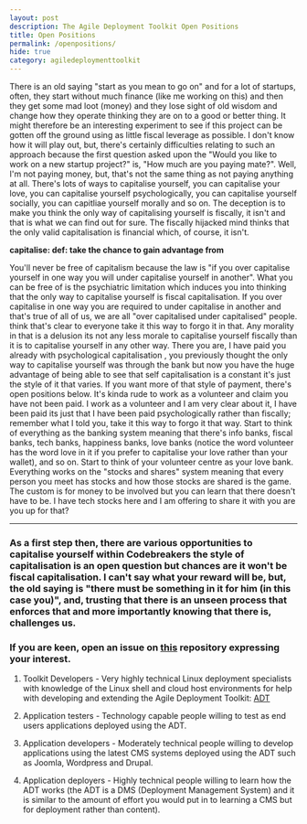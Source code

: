```yaml
---
layout: post
description: The Agile Deployment Toolkit Open Positions
title: Open Positions
permalink: /openpositions/
hide: true
category: agiledeploymenttoolkit
---
```


There is an old saying "start as you mean to go on" and for a lot of startups, often, they start without much finance (like me working on this) and then they get some mad loot (money) and they lose sight of old wisdom and change how they operate thinking they are on to a good or better thing. It might therefore be an interesting experiment to see if this project can be gotten off the ground using as little fiscal leverage as possible. I don't know how it will play out, but, there's certainly difficulties relating to such an approach because the first question asked upon the "Would you like to work on a new startup project?" is, "How much are you paying mate?". Well, I'm not paying money, but, that's not the same thing as not paying anything at all. There's lots of ways to capitalise yourself, you can capitalise your love, you can capitalise yourself psychologically, you can capitalise yourself socially, you can capitliae yourself morally and so on. The deception is to make you think the only way of capitalising yourself is fiscally, it isn't and that is what we can find out for sure. The fiscally hijacked mind thinks that the only valid capitalisation is financial which, of course, it isn't. 

**capitalise: def: take the chance to gain advantage from**

You'll never be free of capitalism because the law is "if you over capitalise yourself in one way you will under capitalise yourself in another". What you can be free of is the psychiatric limitation which induces you into thinking that the only way to capitalise yourself is fiscal capitalisation. If you over capitalise in one way you are required to under capitalise in another and that's true of all of us, we are all "over capitalised under capitalised" people.  think that's clear to everyone take it this way to forgo it in that. Any morality in that is a delusion its not any less morale to capitalise yourself fiscally than it is to capitalise yourself in any other way. There you are, I have paid you already with psychological capitalisation , you previously thought the only way to capitalise yourself was through the bank but now you have the huge advantage of being able to see that self capitalisation is a constant it's just the style of it that varies. If you want more of that style of payment, there's open positions below. It's kinda rude to work as a volunteer and claim you have not been paid. I work as a volunteer and I am very clear about it, I have been paid its just that I have been paid psychologically rather than fiscally; remember what I told you, take it this way to forgo it that way. Start to think of everything as the banking system meaning that there's info banks, fiscal banks, tech banks, happiness banks, love banks (notice the word volunteer has the word love in it if you prefer to capitalise your love rather than your wallet), and so on. Start to think of your volunteer centre as your love bank. Everything works on the "stocks and shares" system meaning that every person you meet has stocks and how those stocks are shared is the game. The custom is for money to be involved but you can learn that there doesn't have to be. I have tech stocks here and I am offering to share it with you are you up for that?  

------------------------

### As a first step then, there are various opportunities to capitalise yourself within Codebreakers the style of capitalisation is an open question but chances are it won't be fiscal capitalisation. I can't say what your reward will be, but, the old saying is "there must be something in it for him (in this case you)", and, trusting that there is an unseen process that enforces that and more importantly knowing that there is, challenges us.    

### If you are keen, open an issue on [this](https://github.com/agile-deployer/codebreakers/issues) repository expressing your interest. 

1) Toolkit Developers - Very highly technical Linux deployment specialists with knowledge of the Linux shell and cloud host environments for help with developing and extending the Agile Deployment Toolkit: [ADT](https://www.github.com/agile-deployer)  

2) Application testers - Technology capable people willing to test as end users applications deployed using the ADT.  

3) Application developers - Moderately technical people willing to develop applications using the latest CMS systems deployed using the ADT such as Joomla, Wordpress and Drupal.  

4) Application deployers - Highly technical people willing to learn how the ADT works (the ADT is a DMS (Deployment Management System) and it is similar to the amount of effort you would put in to learning a CMS but for deployment rather than content). 
